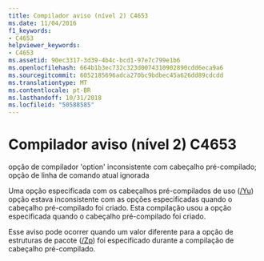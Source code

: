 ```yaml
---
title: Compilador aviso (nível 2) C4653
ms.date: 11/04/2016
f1_keywords:
- C4653
helpviewer_keywords:
- C4653
ms.assetid: 90ec3317-3d39-4b4c-bcd1-97e7c799e1b6
ms.openlocfilehash: 664b1b3ec732c323d0074310902890cdd6eca9a6
ms.sourcegitcommit: 6052185696adca270bc9bdbec45a626dd89cdcdd
ms.translationtype: MT
ms.contentlocale: pt-BR
ms.lasthandoff: 10/31/2018
ms.locfileid: "50588585"
---
```

# <a name="compiler-warning-level-2-c4653"></a>Compilador aviso (nível 2) C4653

opção de compilador 'option' inconsistente com cabeçalho pré-compilado; opção de linha de comando atual ignorada

Uma opção especificada com os cabeçalhos pré-compilados de uso ([/Yu](../../build/reference/yu-use-precompiled-header-file.md)) opção estava inconsistente com as opções especificadas quando o cabeçalho pré-compilado foi criado. Esta compilação usou a opção especificada quando o cabeçalho pré-compilado foi criado.

Esse aviso pode ocorrer quando um valor diferente para a opção de estruturas de pacote ([/Zp](../../build/reference/zp-struct-member-alignment.md)) foi especificado durante a compilação de cabeçalho pré-compilado.